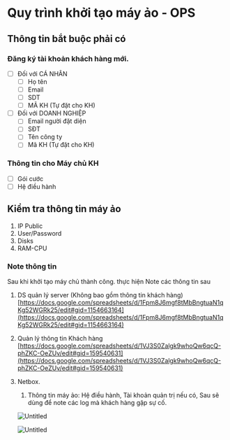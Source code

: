 # Quy trình khởi tạo máy ảo - OPS

## Thông tin bắt buộc phải có

### Đăng ký tài khoản khách hàng mới.

- [ ]  Đối với CÁ NHÂN
    - [ ]  Họ tên
    - [ ]  Email
    - [ ]  SDT
    - [ ]  MÃ KH (Tự đặt cho KH)
- [ ]  Đối với DOANH NGHIỆP
    - [ ]  Email người đặt diện
    - [ ]  SĐT
    - [ ]  Tên công ty
    - [ ]  Mã KH (Tự đặt cho KH)

### Thông tin cho Máy chủ KH

- [ ]  Gói cước
- [ ]  Hệ điều hành

## Kiểm tra thông tin máy ảo

1. IP Public
2. User/Password
3. Disks 
4. RAM-CPU

### Note thông tin

Sau khi khởi tạo máy chủ thành công. thực hiện Note các thông tin sau

1. DS quản lý server (Không bao gồm thông tin khách hàng)
[https://docs.google.com/spreadsheets/d/1Fpm8J6mgf8tMbBngtuaN1qKg52WGRk25/edit#gid=1154663164](https://docs.google.com/spreadsheets/d/1Fpm8J6mgf8tMbBngtuaN1qKg52WGRk25/edit#gid=1154663164)
2. Quản lý thông tin Khách hàng
[https://docs.google.com/spreadsheets/d/1VJ3S0Zalgk9whoQw6qcQ-phZKC-OeZUv/edit#gid=159540631](https://docs.google.com/spreadsheets/d/1VJ3S0Zalgk9whoQw6qcQ-phZKC-OeZUv/edit#gid=159540631)
3. Netbox.
    1. Thông tin máy ảo: Hệ điều hành, Tài khoản quản trị nếu có, Sau sẽ dùng để note các log mà khách hàng gặp sự cố.
    
    ![Untitled](Quy%20tri%CC%80nh%20kho%CC%9B%CC%89i%20ta%CC%A3o%20ma%CC%81y%20a%CC%89o%20-%20OPS%201e422e596cb441e3b0450fe89fb46741/Untitled.png)
    
    ![Untitled](Quy%20tri%CC%80nh%20kho%CC%9B%CC%89i%20ta%CC%A3o%20ma%CC%81y%20a%CC%89o%20-%20OPS%201e422e596cb441e3b0450fe89fb46741/Untitled%201.png)